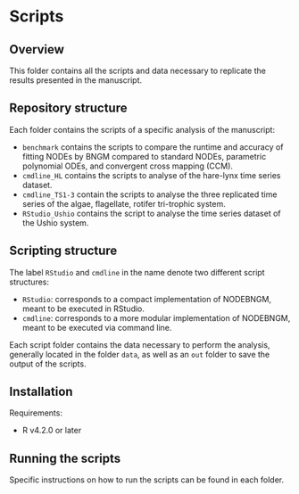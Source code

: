 # Scripts 


## Overview 

This folder contains all the scripts and data necessary to replicate the results presented in the manuscript.


## Repository structure

Each folder contains the scripts of a specific analysis of the manuscript:
* `benchmark` contains the scripts to compare the runtime and accuracy of fitting NODEs by BNGM compared to standard NODEs, parametric polynomial ODEs, and convergent cross mapping (CCM).
* `cmdline_HL` contains the scripts to analyse of the hare-lynx time series dataset.
* `cmdline_TS1-3` contain the scripts to analyse the three replicated time series of the algae, flagellate, rotifer tri-trophic system.
* `RStudio_Ushio` contains the script to analyse the time series dataset of the Ushio system.


## Scripting structure

The label `RStudio` and `cmdline` in the name denote two different script structures:
* `RStudio`: corresponds to a compact implementation of NODEBNGM, meant to be executed in RStudio.
* `cmdline`: corresponds to a more modular implementation of NODEBNGM, meant to be executed via command line.

Each script folder contains the data necessary to perform the analysis, generally located in the folder `data`, as well as an `out` folder to save the output of the scripts.


## Installation

Requirements:
* R v4.2.0 or later


## Running the scripts

Specific instructions on how to run the scripts can be found in each folder.
